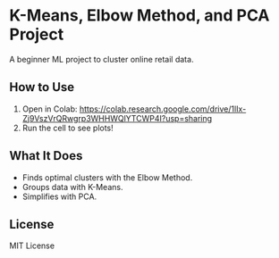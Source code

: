 # K-Means, Elbow Method, and PCA Project
A beginner ML project to cluster online retail data.

## How to Use
1. Open in Colab: https://colab.research.google.com/drive/1lIx-Zj9VszVrQRwgrp3WHHWQlYTCWP4I?usp=sharing
2. Run the cell to see plots!

## What It Does
- Finds optimal clusters with the Elbow Method.
- Groups data with K-Means.
- Simplifies with PCA.

## License
MIT License
